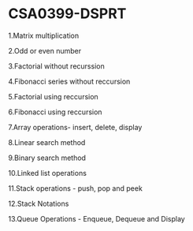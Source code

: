 # CSA0399-DSPRT

1.Matrix multiplication

2.Odd or even number

3.Factorial without recurssion

4.Fibonacci series without reccursion

5.Factorial using reccursion

6.Fibonacci using reccursion

7.Array operations- insert, delete, display

8.Linear search method

9.Binary search method

10.Linked list operations

11.Stack operations - push, pop and peek

12.Stack Notations

13.Queue Operations - Enqueue, Dequeue and Display






